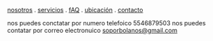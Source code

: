 [nosotros](./nosotros.md) . [servicios](./servicios.md) . [fAQ](./FAQ.md) . [ubicación](./ubicacion.md) . [contacto](./contacto.md)

nos puedes conctatar por numero telefoico 5546879503
nos puedes contatar por correo electronuico soporbolanos@gmail.com 
